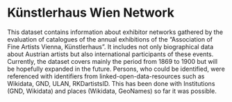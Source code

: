 # Künstlerhaus Wien Network
 This dataset contains information about exhibitor networks gathered by the evaluation of catalogues of the annual exhibitions of the “Association of Fine Artists Vienna, Künstlerhaus”. It includes not only biographical data about Austrian artists but also international participants of these events. Currently, the dataset covers mainly the period from 1869 to 1900 but will be hopefully expanded in the future. Persons, who could be identified, were referenced with identifiers from linked-open-data-resources such as Wikidata, GND, ULAN, RKDartistsID. This has been done with Institutions (GND, Wikidata) and places (Wikidata, GeoNames) so far it was possible.
